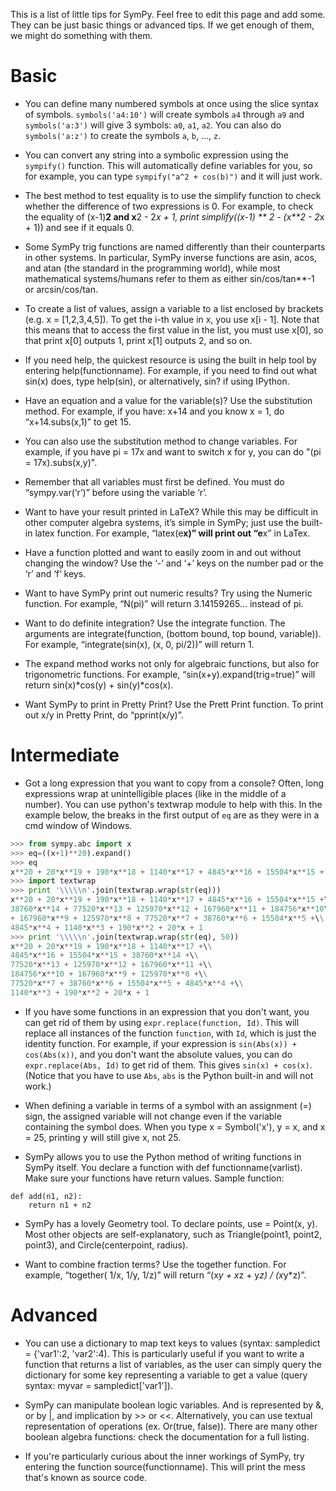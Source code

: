 This is a list of little tips for SymPy.  Feel free to edit this page and add some. They can be just basic things or advanced tips.  If we get enough of them, we might do something with them.

# Basic

- You can define many numbered symbols at once using the slice syntax of symbols. `symbols('a4:10')` will create symbols `a4` through `a9` and `symbols('a:3')` will give 3 symbols: `a0`, `a1`, `a2`.  You can also do `symbols('a:z')` to create the symbols `a`, `b`, ..., `z`.

- You can convert any string into a symbolic expression using the `sympify()` function.  This will automatically define variables for you, so for example, you can type `sympify("a^2 + cos(b)")` and it will just work.

- The best method to test equality is to use the simplify function to check whether the difference of two expressions is 0. For example, to check the equality of (x-1)**2 and x**2 - 2*x + 1, print simplify((x-1) ** 2 - (x**2 - 2*x + 1)) and see if it equals 0.

- Some SymPy trig functions are named differently than their counterparts in other systems. In particular, SymPy inverse functions are asin, acos, and atan (the standard in the programming world), while most mathematical systems/humans refer to them as either sin/cos/tan**-1 or arcsin/cos/tan.

- To create a list of values, assign a variable to a list enclosed by brackets (e.g. x = [1,2,3,4,5]). To get the i-th value in x, you use x[i - 1]. Note that this means that to access the first value in the list, you must use x[0], so that print x[0] outputs 1, print x[1] outputs 2, and so on.

- If you need help, the quickest resource is using the built in help tool by entering help(functionname). For example, if you need to find out what sin(x) does, type help(sin), or alternatively, sin? if using IPython.

- Have an equation and a value for the variable(s)? Use the substitution method. For example, if you have: x+14 and you know x = 1, do “x+14.subs(x,1)” to get 15.

- You can also use the substitution method to change variables. For example, if you have pi = 17x and want to switch x for y, you can do "(pi = 17x).subs(x,y)".

- Remember that all variables must first be defined. You must do “sympy.var(‘r’)” before using the variable ‘r’.

- Want to have your result printed in LaTeX? While this may be difficult in other computer algebra systems, it’s simple in SymPy; just use the built-in latex function. For example, “latex(e**x)” will print out “e**x” in LaTex.

- Have a function plotted and want to easily zoom in and out without changing the window? Use the ‘-’ and ‘+’ keys on the number pad or the ‘r’ and ‘f’ keys.

- Want to have SymPy print out numeric results? Try using the Numeric function. For example, “N(pi)” will return 3.14159265... instead of pi.

- Want to do definite integration? Use the integrate function. The arguments are integrate(function, (bottom bound, top bound, variable)). For example, “integrate(sin(x), (x, 0, pi/2))” will return 1.

- The expand method works not only for algebraic functions, but also for trigonometric functions. For example, “sin(x+y).expand(trig=true)” will return sin(x)*cos(y) + sin(y)*cos(x).

- Want SymPy to print in Pretty Print? Use the Prett Print function. To print out x/y in Pretty Print, do “pprint(x/y)”.

# Intermediate

- Got a long expression that you want to copy from a console? Often, long expressions wrap at unintelligible places (like in the middle of a number). You can use python's textwrap module to help with this. In the example below, the breaks in the first output of `eq` are as they were in a cmd window of Windows.

```python
>>> from sympy.abc import x
>>> eq=((x+1)**20).expand()
>>> eq
x**20 + 20*x**19 + 190*x**18 + 1140*x**17 + 4845*x**16 + 15504*x**15 + 38760*x**14 + 77520*x**13 + 125970*x**12 + 167960*x**11 + 184756*x**10 + 167960*x**9 + 125970*x**8 + 77520*x**7 + 38760*x**6 + 15504*x**5 + 4845*x**4 + 1140*x**3 + 190*x**2 + 20*x + 1
>>> import textwrap
>>> print '\\\\\n'.join(textwrap.wrap(str(eq)))
x**20 + 20*x**19 + 190*x**18 + 1140*x**17 + 4845*x**16 + 15504*x**15 +\\
38760*x**14 + 77520*x**13 + 125970*x**12 + 167960*x**11 + 184756*x**10\\
+ 167960*x**9 + 125970*x**8 + 77520*x**7 + 38760*x**6 + 15504*x**5 +\\
4845*x**4 + 1140*x**3 + 190*x**2 + 20*x + 1
>>> print '\\\\\n'.join(textwrap.wrap(str(eq), 50))
x**20 + 20*x**19 + 190*x**18 + 1140*x**17 +\\
4845*x**16 + 15504*x**15 + 38760*x**14 +\\
77520*x**13 + 125970*x**12 + 167960*x**11 +\\
184756*x**10 + 167960*x**9 + 125970*x**8 +\\
77520*x**7 + 38760*x**6 + 15504*x**5 + 4845*x**4 +\\
1140*x**3 + 190*x**2 + 20*x + 1
```

- If you have some functions in an expression that you don't want, you can get rid of them by using `expr.replace(function, Id)`.  This will replace all instances of the function `function`, with `Id`, which is just the identity function.  For example, if your expression is `sin(Abs(x)) + cos(Abs(x))`, and you don't want the absolute values, you can do `expr.replace(Abs, Id)` to get rid of them.  This gives `sin(x) + cos(x)`. (Notice that you have to use `Abs`, `abs` is the Python built-in and will not work.)

- When defining a variable in terms of a symbol with an assignment (=) sign, the assigned variable will not change even if the variable containing the symbol does. When you type x = Symbol('x'), y = x, and x = 25, printing y will still give x, not 25.

- SymPy allows you to use the Python method of writing functions in SymPy itself. You declare a function with def functionname(varlist). Make sure your functions have return values. Sample function:
```
def add(n1, n2):
    return n1 + n2
```

- SymPy has a lovely Geometry tool. To declare points, use <pointname> = Point(x, y). Most other objects are self-explanatory, such as Triangle(point1, point2, point3), and Circle(centerpoint, radius).

- Want to combine fraction terms? Use the together function. For example, “together( 1/x, 1/y, 1/z)” will return 
“(x*y + x*z + y*z) / (x*y*z)”.

# Advanced

- You can use a dictionary to map text keys to values (syntax: sampledict = {'var1':2, 'var2':4). This is particularly useful if you want to write a function that returns a list of variables, as the user can simply query the dictionary for some key representing a variable to get a value (query syntax: myvar = sampledict['var1']).

- SymPy can manipulate boolean logic variables. And is represented by &, or by |, and implication by >> or <<. Alternatively, you can use textual representation of operations (ex. Or(true, false)). There are many other boolean algebra functions: check the documentation for a full listing.

- If you're particularly curious about the inner workings of SymPy, try entering the function source(functionname). This will print the mess that's known as source code.
